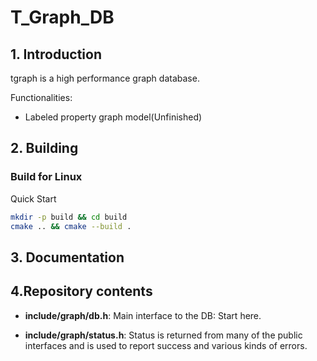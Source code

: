 # T_Graph_DB


## 1. Introduction
tgraph is a high performance graph database.

Functionalities:
* Labeled property graph model(Unfinished)

## 2. Building

### Build for Linux
Quick Start
```bash
mkdir -p build && cd build
cmake .. && cmake --build .
```

## 3. Documentation

## 4.Repository contents

* **include/graph/db.h**: Main interface to the DB: Start here.

* **include/graph/status.h**: Status is returned from many of the public interfaces and is used to report success and various kinds of errors.
